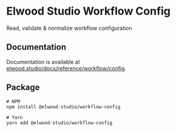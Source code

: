 # Elwood Studio Workflow Config
Read, validate & normalize workflow configuration

## Documentation 
Documentation is available at [elwood.studio/docs/reference/workflow/config](https://elwood.studio/docs/reference/workflow/config).

## Package
```
# NPM
npm install @elwood-studio/workflow-config

# Yarn
yarn add @elwood-studio/workflow-config
```
